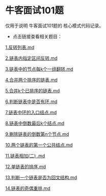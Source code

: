 # 牛客面试101题



仅用于说明 牛客面试101题的 核心模式代码记录。

- 点击链接查看相关题目：

 [1.反转列表.md](1.反转列表.md) 

 [2.链表内指定区间反转.md](2.链表内指定区间反转.md) 

 [3.链表中的节点每k个一组翻转.md](3.链表中的节点每k个一组翻转.md) 

 [4.合并两个排序的链表.md](4.合并两个排序的链表.md) 

 [5.合并k个已排序的链表.md](5.合并k个已排序的链表.md) 

 [6.判断链表中是否有环.md](6.判断链表中是否有环.md) 

 [7.链表中环的入口结点.md](7.链表中环的入口结点.md) 

 [8.链表中倒数最后k个结点.md](8.链表中倒数最后k个结点.md) 

 [9.删除链表的倒数第n个节点.md](9.删除链表的倒数第n个节点.md) 

 [10.两个链表的第一个公共结点.md](10.两个链表的第一个公共结点.md) 

 [11.链表相加(二) .md](11.链表相加(二).md) 

 [12.单链表的排序.md](12.单链表的排序.md) 

 [13.判断一个链表是否为回文结构.md](13.判断一个链表是否为回文结构.md) 

 [14.链表的奇偶重排.md](14.链表的奇偶重排.md) 




